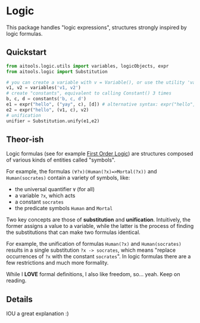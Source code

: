 # Logic

This package handles "logic expressions", structures strongly inspired by logic formulas.

## Quickstart

```python
from aitools.logic.utils import variables, logicObjects, expr
from aitools.logic import Substitution

# you can create a variable with v = Variable(), or use the utility 'variables()' that returns a generator
v1, v2 = variables('v1, v2')
# create "constants", equivalent to calling Constant() 3 times
b, c, d = constants('b, c, d')
e1 = expr("hello", ("yay", c), [d]) # alternative syntax: expr("hello", (b, c), (d,))
e2 = expr("hello", (v1, c), v2)
# unification
unifier = Substitution.unify(e1,e2)
```

## Theor-ish

Logic formulas (see for example [First Order Logic](https://en.wikipedia.org/wiki/First-order_logic)) are structures composed of various kinds of entities called "symbols".

For example, the formulas `(∀?x)(Human(?x)=>Mortal(?x))` and `Human(socrates)` contain a variety of symbols, like:

- the universal quantifier `∀` (for all)
- a variable `?x`, which acts
- a constant `socrates`
- the predicate symbols `Human` and `Mortal`

Two key concepts are those of **substitution** and **unification**. Intuitively, the former assigns a value to a variable, while the latter is the process of finding the substitutions that can make two formulas identical.

For example, the unification of formulas `Human(?x)` and `Human(socrates)` results in a single substitution `?x -> socrates`, which means "replace occurrences of `?x` with the constant `socrates`". In logic formulas there are a few restrictions and much more formality.

While I **LOVE** formal definitions, I also like freedom, so... yeah. Keep on reading.

## Details

IOU a great explanation :)
